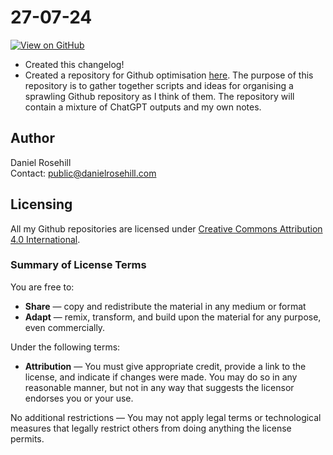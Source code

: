 # 27-07-24

[![View on GitHub](https://img.shields.io/badge/View%20on-GitHub-181717?logo=github&logoColor=white)](https://github.com/danielrosehill/Daniel-Public-Changelog)

- Created this changelog!
- Created a repository for Github optimisation [here](https://github.com/danielrosehill/Github-Optimisation). The purpose of this repository is to gather together scripts and ideas for organising a sprawling Github repository as I think of them. The repository will contain a mixture of ChatGPT outputs and my own notes.

## Author

Daniel Rosehill  
Contact: public@danielrosehill.com

## Licensing

All my Github repositories are licensed under [Creative Commons Attribution 4.0 International](https://creativecommons.org/licenses/by/4.0/).

### Summary of License Terms

You are free to:

- **Share** — copy and redistribute the material in any medium or format
- **Adapt** — remix, transform, and build upon the material for any purpose, even commercially.

Under the following terms:

- **Attribution** — You must give appropriate credit, provide a link to the license, and indicate if changes were made. You may do so in any reasonable manner, but not in any way that suggests the licensor endorses you or your use.

No additional restrictions — You may not apply legal terms or technological measures that legally restrict others from doing anything the license permits.